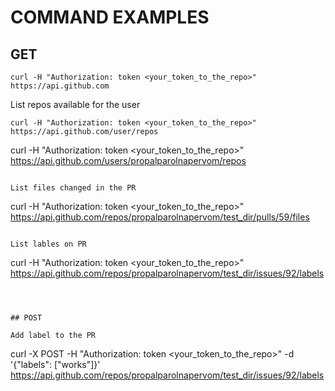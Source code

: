 # COMMAND EXAMPLES

## GET 

```
curl -H "Authorization: token <your_token_to_the_repo>" https://api.github.com
```

List repos available for the user
```
curl -H "Authorization: token <your_token_to_the_repo>" https://api.github.com/user/repos
```

curl -H "Authorization: token <your_token_to_the_repo>" https://api.github.com/users/propalparolnapervom/repos
```

List files changed in the PR
```
curl -H "Authorization: token <your_token_to_the_repo>" https://api.github.com/repos/propalparolnapervom/test_dir/pulls/59/files
```

List lables on PR
```
curl -H "Authorization: token <your_token_to_the_repo>" https://api.github.com/repos/propalparolnapervom/test_dir/issues/92/labels
```



## POST 

Add label to the PR
```
curl -X POST -H "Authorization: token <your_token_to_the_repo>" -d '{"labels": ["works"]}' https://api.github.com/repos/propalparolnapervom/test_dir/issues/92/labels
```


